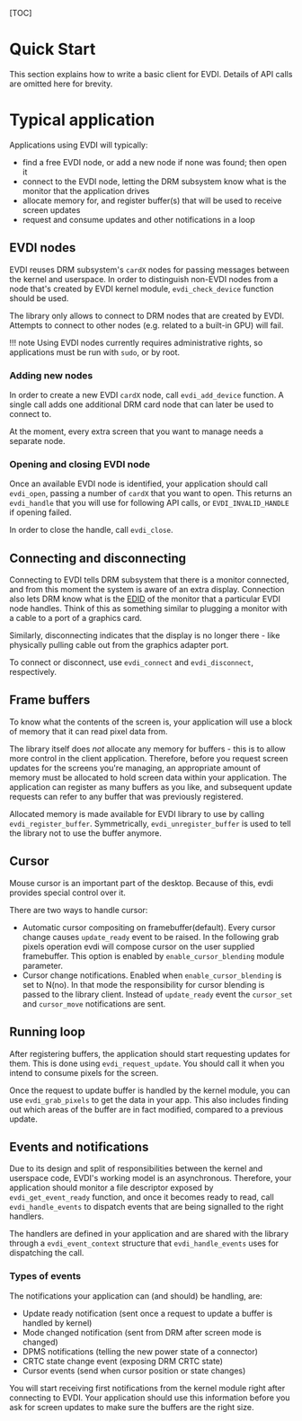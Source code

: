 [TOC]

# Quick Start

This section explains how to write a basic client for EVDI. Details of API calls are omitted here for brevity.

# Typical application

Applications using EVDI will typically:

* find a free EVDI node, or add a new node if none was found; then open it
* connect to the EVDI node, letting the DRM subsystem know what is the monitor that the application drives
* allocate memory for, and register buffer(s) that will be used to receive screen updates
* request and consume updates and other notifications in a loop

## EVDI nodes

EVDI reuses DRM subsystem's `cardX` nodes for passing messages between the kernel and userspace.
In order to distinguish non-EVDI nodes from a node that's created by EVDI kernel module, `evdi_check_device` function should be used.

The library only allows to connect to DRM nodes that are created by EVDI.
Attempts to connect to other nodes (e.g. related to a built-in GPU) will fail.

!!! note
    Using EVDI nodes currently requires administrative rights, so applications must be run with `sudo`, or by root.

### Adding new nodes

In order to create a new EVDI `cardX` node, call `evdi_add_device` function.
A single call adds one additional DRM card node that can later be used to connect to.

At the moment, every extra screen that you want to manage needs a separate node.

### Opening and closing EVDI node

Once an available EVDI node is identified, your application should call `evdi_open`, passing a number of `cardX` that you want to open.
This returns an `evdi_handle` that you will use for following API calls, or `EVDI_INVALID_HANDLE` if opening failed.

In order to close the handle, call `evdi_close`.

## Connecting and disconnecting

Connecting to EVDI tells DRM subsystem that there is a monitor connected, and from this moment the system is aware of an extra display.
Connection also lets DRM know what is the [EDID](https://en.wikipedia.org/wiki/Extended_Display_Identification_Data) of the monitor that a particular EVDI node handles.
Think of this as something similar to plugging a monitor with a cable to a port of a graphics card.

Similarly, disconnecting indicates that the display is no longer there - like physically pulling cable out from the graphics adapter port.

To connect or disconnect, use `evdi_connect` and `evdi_disconnect`, respectively.

## Frame buffers

To know what the contents of the screen is, your application will use a block of memory that it can read pixel data from.

The library itself does _not_ allocate any memory for buffers - this is to allow more control in the client application.
Therefore, before you request screen updates for the screens you're managing, an appropriate amount of memory must be allocated to hold screen data within your application.
The application can register as many buffers as you like, and subsequent update requests can refer to any buffer that was previously registered.

Allocated memory is made available for EVDI library to use by calling `evdi_register_buffer`. Symmetrically, `evdi_unregister_buffer` is used to tell the library not to use the buffer anymore.

## Cursor 

Mouse cursor is an important part of the desktop. Because of this, evdi provides special control over it.

There are two ways to handle cursor:

 * Automatic cursor compositing on framebuffer(default). Every cursor change causes `update_ready` event to be raised. In the following grab pixels operation evdi will compose cursor
on the user supplied framebuffer. This option is enabled by `enable_cursor_blending` module parameter.
 * Cursor change notifications. Enabled when `enable_cursor_blending` is set to N(no).
In that mode the responsibility for cursor blending is passed to the library client. Instead of `update_ready` event the `cursor_set` and `cursor_move` notifications are sent.

## Running loop

After registering buffers, the application should start requesting updates for them. This is done using `evdi_request_update`.
You should call it when you intend to consume pixels for the screen.

Once the request to update buffer is handled by the kernel module, you can use `evdi_grab_pixels` to get the data in your app.
This also includes finding out which areas of the buffer are in fact modified, compared to a previous update.

## Events and notifications

Due to its design and split of responsibilities between the kernel and userspace code, EVDI's working model is an asynchronous.
Therefore, your application should monitor a file descriptor exposed by `evdi_get_event_ready` function, and once it becomes ready to read,
call `evdi_handle_events` to dispatch events that are being signalled to the right handlers.

The handlers are defined in your application and are shared with the library through a `evdi_event_context` structure that `evdi_handle_events` uses for dispatching the call.

### Types of events

The notifications your application can (and should) be handling, are:

* Update ready notification (sent once a request to update a buffer is handled by kernel)
* Mode changed notification (sent from DRM after screen mode is changed)
* DPMS notifications (telling the new power state of a connector)
* CRTC state change event (exposing DRM CRTC state)
* Cursor events (send when cursor position or state changes)

You will start receiving first notifications from the kernel module right after connecting to EVDI.
Your application should use this information before you ask for screen updates to make sure the buffers are the right size.

